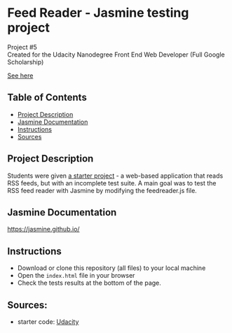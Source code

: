 # Feed Reader - Jasmine testing project

Project #5<br>
Created for the Udacity Nanodegree Front End Web Developer (Full Google Scholarship)

[See here](https://nahlahejazi.github.io/feedreader/)

## Table of Contents

* [Project Description](#project-description)
* [Jasmine Documentation](#jasmine-documentation)
* [Instructions](#instructions)
* [Sources](#sources)

## Project Description

Students were given [a starter project](https://github.com/udacity/frontend-nanodegree-feedreader) - a web-based application that reads RSS feeds, but with an incomplete test suite. 
A main goal was to test the RSS feed reader with Jasmine by modifying the feedreader.js file.

## Jasmine Documentation
https://jasmine.github.io/

## Instructions

- Download or clone this repository (all files) to your local machine 
- Open the `index.html` file in your browser 
- Check the tests results at the bottom of the page.

## Sources:
- starter code: [Udacity](https://github.com/udacity/frontend-nanodegree-feedreader)
